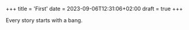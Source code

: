 +++
title = 'First'
date = 2023-09-06T12:31:06+02:00
draft = true
+++

Every story starts with a bang.